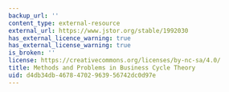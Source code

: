 ```yaml
---
backup_url: ''
content_type: external-resource
external_url: https://www.jstor.org/stable/1992030
has_external_licence_warning: true
has_external_license_warning: true
is_broken: ''
license: https://creativecommons.org/licenses/by-nc-sa/4.0/
title: Methods and Problems in Business Cycle Theory
uid: d4db34db-4678-4702-9639-56742dc0d97e
---
```

